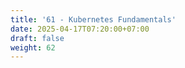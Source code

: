```yaml
---
title: '61 - Kubernetes Fundamentals'
date: 2025-04-17T07:20:00+07:00
draft: false
weight: 62
---
```

